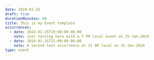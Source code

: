 ```yaml
---
date: 2024-01-25
draft: true
durationMinutes: 60
title: This is my Event template
occurrences:
  - date: 2024-01-25T19:00:00-06:00
    note: Just testing here with a 7 PM local event on 25-Jan-2024
  - date: 2024-01-31T11:00:00-06:00
    note: A second test occurrence at 11 AM local on 31-Jan-2024
type: event
---
```

